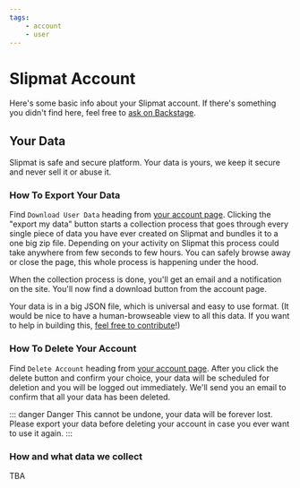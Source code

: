 ```yaml
---
tags: 
    - account
    - user
---
```


# Slipmat Account

Here's some basic info about your Slipmat account. If there's something you didn't find here, feel free to [ask on Backstage](https://backstage.slipmat.io).


## Your Data

Slipmat is safe and secure platform. Your data is yours, we keep it secure and never sell it or abuse it.

### How To Export Your Data

Find `Download User Data` heading from [your account page](https://slipmat.io/account/). Clicking the "export my data" button starts a collection process that goes through every single piece of data you have ever created on Slipmat and bundles it to a one big zip file. Depending on your activity on Slipmat this process could take anywhere from few seconds to few hours. You can safely browse away or close the page, this whole process is happening under the hood.

When the collection process is done, you'll get an email and a notification on the site. You'll now find a download button from the account page.

Your data is in a big JSON file, which is universal and easy to use format. (It would be nice to have a human-browseable view to all this data. If you want to help in building this, [feel free to contribute](/contribute/)!)

### How To Delete Your Account

Find `Delete Account` heading from [your account page](https://slipmat.io/account/). After you click the delete button and confirm your choice, your data will be scheduled for deletion and you will be logged out immediately. We'll send you an email to confirm that all your data has been deleted.

::: danger Danger
This cannot be undone, your data will be forever lost. Please export your data before deleting your account in case you ever want to use it again.
:::

### How and what data we collect

TBA
